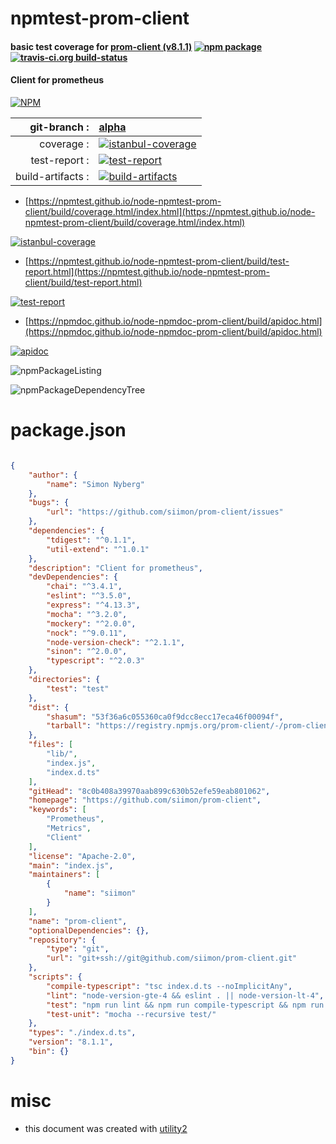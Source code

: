 # npmtest-prom-client

#### basic test coverage for  [prom-client (v8.1.1)](https://github.com/siimon/prom-client)  [![npm package](https://img.shields.io/npm/v/npmtest-prom-client.svg?style=flat-square)](https://www.npmjs.org/package/npmtest-prom-client) [![travis-ci.org build-status](https://api.travis-ci.org/npmtest/node-npmtest-prom-client.svg)](https://travis-ci.org/npmtest/node-npmtest-prom-client)

#### Client for prometheus

[![NPM](https://nodei.co/npm/prom-client.png?downloads=true&downloadRank=true&stars=true)](https://www.npmjs.com/package/prom-client)

| git-branch : | [alpha](https://github.com/npmtest/node-npmtest-prom-client/tree/alpha)|
|--:|:--|
| coverage : | [![istanbul-coverage](https://npmtest.github.io/node-npmtest-prom-client/build/coverage.badge.svg)](https://npmtest.github.io/node-npmtest-prom-client/build/coverage.html/index.html)|
| test-report : | [![test-report](https://npmtest.github.io/node-npmtest-prom-client/build/test-report.badge.svg)](https://npmtest.github.io/node-npmtest-prom-client/build/test-report.html)|
| build-artifacts : | [![build-artifacts](https://npmtest.github.io/node-npmtest-prom-client/glyphicons_144_folder_open.png)](https://github.com/npmtest/node-npmtest-prom-client/tree/gh-pages/build)|

- [https://npmtest.github.io/node-npmtest-prom-client/build/coverage.html/index.html](https://npmtest.github.io/node-npmtest-prom-client/build/coverage.html/index.html)

[![istanbul-coverage](https://npmtest.github.io/node-npmtest-prom-client/build/screenCapture.buildCi.browser.%252Ftmp%252Fbuild%252Fcoverage.lib.html.png)](https://npmtest.github.io/node-npmtest-prom-client/build/coverage.html/index.html)

- [https://npmtest.github.io/node-npmtest-prom-client/build/test-report.html](https://npmtest.github.io/node-npmtest-prom-client/build/test-report.html)

[![test-report](https://npmtest.github.io/node-npmtest-prom-client/build/screenCapture.buildCi.browser.%252Ftmp%252Fbuild%252Ftest-report.html.png)](https://npmtest.github.io/node-npmtest-prom-client/build/test-report.html)

- [https://npmdoc.github.io/node-npmdoc-prom-client/build/apidoc.html](https://npmdoc.github.io/node-npmdoc-prom-client/build/apidoc.html)

[![apidoc](https://npmdoc.github.io/node-npmdoc-prom-client/build/screenCapture.buildCi.browser.%252Ftmp%252Fbuild%252Fapidoc.html.png)](https://npmdoc.github.io/node-npmdoc-prom-client/build/apidoc.html)

![npmPackageListing](https://npmtest.github.io/node-npmtest-prom-client/build/screenCapture.npmPackageListing.svg)

![npmPackageDependencyTree](https://npmtest.github.io/node-npmtest-prom-client/build/screenCapture.npmPackageDependencyTree.svg)



# package.json

```json

{
    "author": {
        "name": "Simon Nyberg"
    },
    "bugs": {
        "url": "https://github.com/siimon/prom-client/issues"
    },
    "dependencies": {
        "tdigest": "^0.1.1",
        "util-extend": "^1.0.1"
    },
    "description": "Client for prometheus",
    "devDependencies": {
        "chai": "^3.4.1",
        "eslint": "^3.5.0",
        "express": "^4.13.3",
        "mocha": "^3.2.0",
        "mockery": "^2.0.0",
        "nock": "^9.0.11",
        "node-version-check": "^2.1.1",
        "sinon": "^2.0.0",
        "typescript": "^2.0.3"
    },
    "directories": {
        "test": "test"
    },
    "dist": {
        "shasum": "53f36a6c055360ca0f9dcc8ecc17eca46f00094f",
        "tarball": "https://registry.npmjs.org/prom-client/-/prom-client-8.1.1.tgz"
    },
    "files": [
        "lib/",
        "index.js",
        "index.d.ts"
    ],
    "gitHead": "8c0b408a39970aab899c630b52efe59eab801062",
    "homepage": "https://github.com/siimon/prom-client",
    "keywords": [
        "Prometheus",
        "Metrics",
        "Client"
    ],
    "license": "Apache-2.0",
    "main": "index.js",
    "maintainers": [
        {
            "name": "siimon"
        }
    ],
    "name": "prom-client",
    "optionalDependencies": {},
    "repository": {
        "type": "git",
        "url": "git+ssh://git@github.com/siimon/prom-client.git"
    },
    "scripts": {
        "compile-typescript": "tsc index.d.ts --noImplicitAny",
        "lint": "node-version-gte-4 && eslint . || node-version-lt-4",
        "test": "npm run lint && npm run compile-typescript && npm run test-unit",
        "test-unit": "mocha --recursive test/"
    },
    "types": "./index.d.ts",
    "version": "8.1.1",
    "bin": {}
}
```



# misc
- this document was created with [utility2](https://github.com/kaizhu256/node-utility2)
